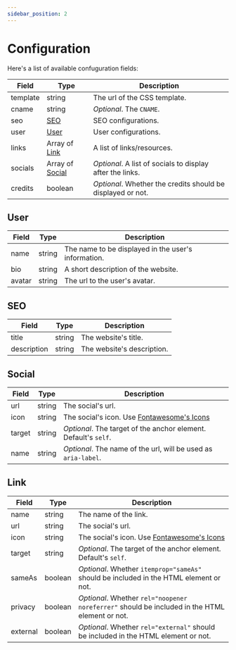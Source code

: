 ```yaml
---
sidebar_position: 2
---
```


# Configuration

Here's a list of available confuguration fields:

| Field    | Type                       | Description                                                 |
| -------- | -------------------------- | ----------------------------------------------------------- |
| template | string                     | The url of the CSS template.                                |
| cname    | string                     | _Optional_. The `CNAME`.                                    |
| seo      | [SEO](#seo)                | SEO configurations.                                         |
| user     | [User](#user)              | User configurations.                                        |
| links    | Array of [Link](#link)     | A list of links/resources.                                  |
| socials  | Array of [Social](#social) | _Optional_. A list of socials to display after the links.   |
| credits  | boolean                    | _Optional_. Whether the credits should be displayed or not. |

## User

| Field  | Type   | Description                                         |
| ------ | ------ | --------------------------------------------------- |
| name   | string | The name to be displayed in the user's information. |
| bio    | string | A short description of the website.                 |
| avatar | string | The url to the user's avatar.                       |

## SEO

| Field       | Type   | Description                |
| ----------- | ------ | -------------------------- |
| title       | string | The website's title.       |
| description | string | The website's description. |

## Social

| Field  | Type   | Description                                                                             |
| ------ | ------ | --------------------------------------------------------------------------------------- |
| url    | string | The social's url.                                                                       |
| icon   | string | The social's icon. Use [Fontawesome's Icons](https://fontawesome.com/search?o=r&m=free) |
| target | string | _Optional_. The target of the anchor element. Default's `self`.                         |
| name   | string | _Optional_. The name of the url, will be used as `aria-label`.                          |

## Link

| Field    | Type    | Description                                                                                    |
| -------- | ------- | ---------------------------------------------------------------------------------------------- |
| name     | string  | The name of the link.                                                                          |
| url      | string  | The social's url.                                                                              |
| icon     | string  | The social's icon. Use [Fontawesome's Icons](https://fontawesome.com/search?o=r&m=free)        |
| target   | string  | _Optional_. The target of the anchor element. Default's `self`.                                |
| sameAs   | boolean | _Optional_. Whether `itemprop="sameAs"` should be included in the HTML element or not.         |
| privacy  | boolean | _Optional_. Whether `rel="noopener noreferrer"` should be included in the HTML element or not. |
| external | boolean | _Optional_. Whether `rel="external"` should be included in the HTML element or not.            |
